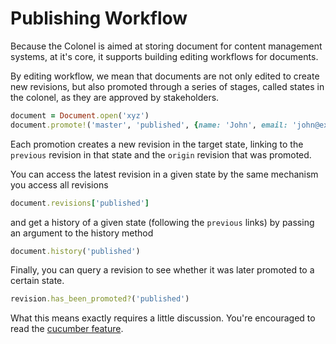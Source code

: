 # Publishing Workflow

Because the Colonel is aimed at storing document for content management
systems, at it's core, it supports building editing workflows for documents.

By editing workflow, we mean that documents are not only edited to create
new revisions, but also promoted through a series of stages, called states
in the colonel, as they are approved by stakeholders.

```ruby
document = Document.open('xyz')
document.promote!('master', 'published', {name: 'John', email: 'john@example.com'}, 'Good to go!')
```

Each promotion creates a new revision in the target state, linking to the
`previous` revision in that state and the `origin` revision that was promoted.

You can access the latest revision in a given state by the same mechanism you access
all revisions

```ruby
document.revisions['published']
```

and get a history of a given state (following the `previous` links) by passing an
argument to the history method

```ruby
document.history('published')
```

Finally, you can query a revision to see whether it was later promoted to a certain
state.

```ruby
revision.has_been_promoted?('published')
```

What this means exactly requires a little discussion. You're encouraged to read
the [cucumber feature](has_been_promoted.feature).
